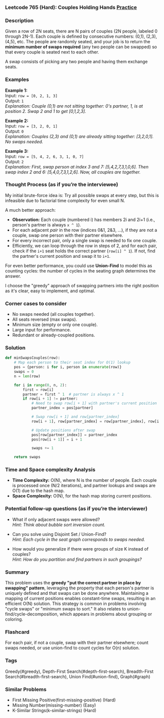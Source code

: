 ### Leetcode 765 (Hard): Couples Holding Hands [Practice](https://leetcode.com/problems/couples-holding-hands)

### Description  
Given a row of 2N seats, there are N pairs of couples (2N people, labeled 0 through 2N-1). Each couple is defined by consecutive numbers: (0,1), (2,3), (4,5), etc. The people are randomly seated, and your job is to return the **minimum number of swaps required** (any two people can be swapped) so that every couple is seated next to each other.  

A swap consists of picking any two people and having them exchange seats.  

### Examples  

**Example 1:**  
Input: `row = [0, 2, 1, 3]`  
Output: `1`  
*Explanation: Couple (0,1) are not sitting together: 0's partner, 1, is at position 2. Swap 2 and 1 to get [0,1,2,3].*

**Example 2:**  
Input: `row = [3, 2, 0, 1]`  
Output: `0`  
*Explanation: Couples (2,3) and (0,1) are already sitting together: [3,2,0,1]. No swaps needed.*

**Example 3:**  
Input: `row = [5, 4, 2, 6, 3, 1, 0, 7]`  
Output: `2`  
*Explanation: First, swap person at index 3 and 7: [5,4,2,7,3,1,0,6]. Then swap index 2 and 6: [5,4,0,7,3,1,2,6]. Now, all couples are together.*

### Thought Process (as if you’re the interviewee)  
My initial brute-force idea is: Try all possible swaps at every step, but this is infeasible due to factorial time complexity for even small N.

A much better approach:  
- **Observation:** Each couple (numbered i) has members 2i and 2i+1 (i.e., person's partner is always `x ^ 1`).
- For each adjacent *pair* in the row (indices 0&1, 2&3, ...), if they are not a couple, swap one person with their partner elsewhere.
- For every incorrect pair, only a single swap is needed to fix one couple.
- Efficiently, we can loop through the row in steps of 2, and for each pair, check if the `i+1` seat holds the correct partner (`row[i] ^ 1`). If not, find the partner's current position and swap it to `i+1`.

For even better performance, you could use **Union-Find** to model this as counting cycles: the number of cycles in the seating graph determines the answer.

I choose the "greedy" approach of swapping partners into the right position as it's clear, easy to implement, and optimal.

### Corner cases to consider  
- No swaps needed (all couples together).
- All seats reversed (max swaps).
- Minimum size (empty or only one couple).
- Large input for performance.
- Redundant or already-coupled positions.

### Solution

```python
def minSwapsCouples(row):
    # Map each person to their seat index for O(1) lookup
    pos = {person: i for i, person in enumerate(row)}
    swaps = 0
    n = len(row)

    for i in range(0, n, 2):
        first = row[i]
        partner = first ^ 1  # partner is always x ^ 1
        if row[i + 1] != partner:
            # Need to swap row[i + 1] with partner's current position
            partner_index = pos[partner]

            # Swap row[i + 1] and row[partner_index]
            row[i + 1], row[partner_index] = row[partner_index], row[i + 1]

            # Update positions after swap
            pos[row[partner_index]] = partner_index
            pos[row[i + 1]] = i + 1

            swaps += 1

    return swaps
```

### Time and Space complexity Analysis  

- **Time Complexity:** O(N), where N is the number of people. Each couple is processed once (N/2 iterations), and partner lookups and swaps are O(1) due to the hash map.
- **Space Complexity:** O(N), for the hash map storing current positions.

### Potential follow-up questions (as if you’re the interviewer)  

- What if only adjacent swaps were allowed?  
  *Hint: Think about bubble sort inversion count.*

- Can you solve using Disjoint Set / Union-Find?  
  *Hint: Each cycle in the seat graph corresponds to swaps needed.*

- How would you generalize if there were groups of size K instead of couples?  
  *Hint: How do you partition and find partners in such groupings?*

### Summary
This problem uses the **greedy "put the correct partner in place by swapping" pattern**, leveraging the property that each person's partner is uniquely defined and that swaps can be done anywhere. Maintaining a mapping of current positions enables constant-time swaps, resulting in an efficient O(N) solution. This strategy is common in problems involving "cycle swaps" or "minimum swaps to sort." It also relates to union-find/cycle-decomposition, which appears in problems about grouping or coloring.


### Flashcard
For each pair, if not a couple, swap with their partner elsewhere; count swaps needed, or use union-find to count cycles for O(n) solution.

### Tags
Greedy(#greedy), Depth-First Search(#depth-first-search), Breadth-First Search(#breadth-first-search), Union Find(#union-find), Graph(#graph)

### Similar Problems
- First Missing Positive(first-missing-positive) (Hard)
- Missing Number(missing-number) (Easy)
- K-Similar Strings(k-similar-strings) (Hard)